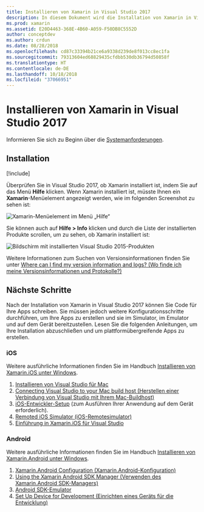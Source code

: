 ```yaml
---
title: Installieren von Xamarin in Visual Studio 2017
description: In diesem Dokument wird die Installation von Xamarin in Visual Studio 2017 beschrieben. Dabei werden die Voraussetzungen, der Installationsvorgang und das Überprüfen der Installation erläutert.
ms.prod: xamarin
ms.assetid: E20D4463-368E-4B60-A059-F50DB8C5552D
author: conceptdev
ms.author: crdun
ms.date: 08/28/2018
ms.openlocfilehash: cd87c33394b21ce6a9338d239de8f013cc8ec1fa
ms.sourcegitcommit: 79313604ed68829435cfdbb530db36794d50858f
ms.translationtype: HT
ms.contentlocale: de-DE
ms.lasthandoff: 10/18/2018
ms.locfileid: "37066951"
---
```

# <a name="installing-xamarin-in-visual-studio-2017"></a>Installieren von Xamarin in Visual Studio 2017

<a name="requirements" />

Informieren Sie sich zu Beginn über die [Systemanforderungen](~/cross-platform/get-started/requirements.md).

## <a name="installation"></a>Installation

[!include[](~/cross-platform/includes/install-xamarin-windows.md)]

Überprüfen Sie in Visual Studio 2017, ob Xamarin installiert ist, indem Sie auf das Menü **Hilfe** klicken. Wenn Xamarin installiert ist, müsste Ihnen ein **Xamarin**-Menüelement angezeigt werden, wie im folgenden Screenshot zu sehen ist:

![Xamarin-Menüelement im Menü „Hilfe“](windows-images/12-xamarin-menu-item.png "Xamarin-Menüelement im Menü „Hilfe“")

Sie können auch auf **Hilfe > Info** klicken und durch die Liste der installierten Produkte scrollen, um zu sehen, ob Xamarin installiert ist:

![Bildschirm mit installierten Visual Studio 2015-Produkten](windows-images/13-xamarin-is-installed.png "Bildschirm mit installierten Visual Studio 2015-Produkten")

Weitere Informationen zum Suchen von Versionsinformationen finden Sie unter [Where can I find my version information and logs? (Wo finde ich meine Versionsinformationen und Protokolle?)](~/cross-platform/troubleshooting/questions/version-logs.md)

## <a name="next-steps"></a>Nächste Schritte

Nach der Installation von Xamarin in Visual Studio 2017 können Sie Code für Ihre Apps schreiben. Sie müssen jedoch weitere Konfigurationsschritte durchführen, um Ihre Apps zu erstellen und sie im Simulator, im Emulator und auf dem Gerät bereitzustellen. Lesen Sie die folgenden Anleitungen, um Ihre Installation abzuschließen und um plattformübergreifende Apps zu erstellen.

### <a name="ios"></a>iOS

Weitere ausführliche Informationen finden Sie im Handbuch [Installieren von Xamarin.iOS unter Windows](~/ios/get-started/installation/windows/index.md). 

1. [Installieren von Visual Studio für Mac](https://docs.microsoft.com/visualstudio/mac/installation)
2. [Connecting Visual Studio to your Mac build host (Herstellen einer Verbindung von Visual Studio mit Ihrem Mac-Buildhost)](~/ios/get-started/installation/windows/connecting-to-mac/index.md)
3. [iOS-Entwickler-Setup](~/ios/get-started/installation/device-provisioning/index.md) (zum Ausführen Ihrer Anwendung auf dem Gerät erforderlich).
5. [Remoted iOS Simulator (iOS-Remotesimulator)](~/tools/ios-simulator/index.md)
6. [Einführung in Xamarin.iOS für Visual Studio](~/ios/get-started/installation/windows/introduction-to-xamarin-ios-for-visual-studio.md)

### <a name="android"></a>Android

Weitere ausführliche Informationen finden Sie im Handbuch [Installieren von Xamarin.Android unter Windows](~/android/get-started/installation/windows.md).

1. [Xamarin.Android Configuration (Xamarin.Android-Konfiguration)](~/android/get-started/installation/windows.md#configuration)
2. [Using the Xamarin Android SDK Manager (Verwenden des Xamarin.Android SDK-Managers)](~/android/get-started/installation/android-sdk.md?ide=vs)
3. [Android SDK-Emulator](~/android/get-started/installation/android-emulator/index.md)
4. [Set Up Device for Development (Einrichten eines Geräts für die Entwicklung)](~/android/get-started/installation/set-up-device-for-development.md)
